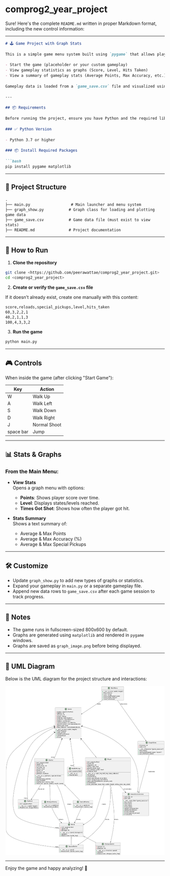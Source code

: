 # comprog2_year_project
Sure! Here's the complete `README.md` written in proper Markdown format, including the new control information:

---

```markdown
# 🕹️ Game Project with Graph Stats

This is a simple game menu system built using `pygame` that allows players to:

- Start the game (placeholder or your custom gameplay)
- View gameplay statistics as graphs (Score, Level, Hits Taken)
- View a summary of gameplay stats (Average Points, Max Accuracy, etc.)

Gameplay data is loaded from a `game_save.csv` file and visualized using `matplotlib`.

---

## 📦 Requirements

Before running the project, ensure you have Python and the required libraries installed.

### ✅ Python Version

- Python 3.7 or higher

### 📦 Install Required Packages

```bash
pip install pygame matplotlib
```

---

## 📁 Project Structure

```
.
├── main.py                  # Main launcher and menu system
├── graph_show.py           # Graph class for loading and plotting game data
├── game_save.csv           # Game data file (must exist to view stats)
├── README.md               # Project documentation
```

---

## 🚀 How to Run

1. **Clone the repository**

```bash
git clone <https://github.com/peerawattae/comprog2_year_project.git>
cd <comprog2_year_project>
```

2. **Create or verify the `game_save.csv` file**

If it doesn’t already exist, create one manually with this content:

```csv
score,reloads,special_pickups,level,hits_taken
60,3,2,2,1
40,2,1,1,3
100,4,3,3,2
```

3. **Run the game**

```bash
python main.py
```

---

## 🎮 Controls

When inside the game (after clicking "Start Game"):

| Key | Action           |
|-----|------------------|
| W   | Walk Up          |
| A   | Walk Left        |
| S   | Walk Down        |
| D   | Walk Right       |
| J   | Normal Shoot     |
| space bar   | Jump     |


---

## 📊 Stats & Graphs

### From the Main Menu:

- **View Stats**  
  Opens a graph menu with options:
  - **Points**: Shows player score over time.
  - **Level**: Displays states/levels reached.
  - **Times Got Shot**: Shows how often the player got hit.

- **Stats Summary**  
  Shows a text summary of:
  - Average & Max Points
  - Average & Max Accuracy (%)
  - Average & Max Special Pickups

---

## 🛠️ Customize

- Update `graph_show.py` to add new types of graphs or statistics.
- Expand your gameplay in `main.py` or a separate gameplay file.
- Append new data rows to `game_save.csv` after each game session to track progress.

---

## 📌 Notes

- The game runs in fullscreen-sized 800x600 by default.
- Graphs are generated using `matplotlib` and rendered in `pygame` windows.
- Graphs are saved as `graph_image.png` before being displayed.

---
## 📐 UML Diagram

Below is the UML diagram for the project structure and interactions:

![UML Diagram](project_UML.png)

---
Enjoy the game and happy analyzing! 🎯
```
